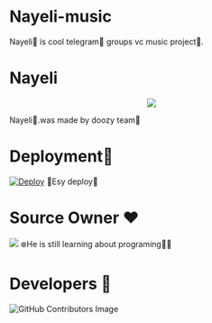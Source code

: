 # Nayeli-music
Nayeli🥀 is cool telegram🍎 groups vc music project🎋.


# Nayeli
<p align="center">
  <img src="https://telegra.ph/file/fd961d7a57de98ea477a8.jpg">
</p>
Nayeli🥀.was made by doozy team💾

# Deployment🎋
[![Deploy](https://www.herokucdn.com/deploy/button.svg)](https://heroku.com/deploy?template=https://github.com/Kasun-bandara1/Nayeli-music)
📲Esy deploy🐾️

# Source Owner ♥️ 
<a href="https://t.me/SANTA_R1"><img src="https://img.shields.io/badge/kasun%20🥀සැන්ටා🥀-blue.svg?style=for-the-badge&logo=Telegram"></a>
❄️He is still learning about programing🍉😉 

# Developers 📲
![GitHub Contributors Image](https://contrib.rocks/image?repo=Kasun-bandara1/Nayeli-music)
